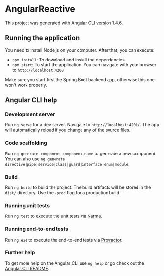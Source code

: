 # AngularReactive

This project was generated with [Angular CLI](https://github.com/angular/angular-cli) version 1.4.6.

## Running the application

You need to install Node.js on your computer. After that, you can execute:

- `npm install`: To download and install the dependencies.
- `npm start`: To start the application. You can navigate with your browser to `http://localhost:4200`

Make sure you start first the Spring Boot backend app, otherwise this one won't work properly.

## Angular CLI help

### Development server

Run `ng serve` for a dev server. Navigate to `http://localhost:4200/`. The app will automatically reload if you change any of the source files.

### Code scaffolding

Run `ng generate component component-name` to generate a new component. You can also use `ng generate directive|pipe|service|class|guard|interface|enum|module`.

### Build

Run `ng build` to build the project. The build artifacts will be stored in the `dist/` directory. Use the `-prod` flag for a production build.

### Running unit tests

Run `ng test` to execute the unit tests via [Karma](https://karma-runner.github.io).

### Running end-to-end tests

Run `ng e2e` to execute the end-to-end tests via [Protractor](http://www.protractortest.org/).

### Further help

To get more help on the Angular CLI use `ng help` or go check out the [Angular CLI README](https://github.com/angular/angular-cli/blob/master/README.md).
